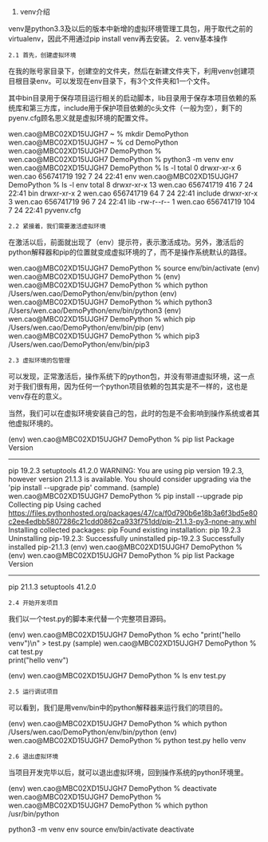 1. venv介绍

venv是python3.3及以后的版本中新增的虚拟环境管理工具包，用于取代之前的virtualenv，因此不用通过pip install venv再去安装。
2. venv基本操作

    2.1 首先，创建虚拟环境

在我的账号家目录下，创建空的文件夹，然后在新建文件夹下，利用venv创建项目根目录env。可以发现在env目录下，有3个文件夹和1一个文件。

其中bin目录用于保存项目运行相关的启动脚本，lib目录用于保存本项目依赖的系统库和第三方库，include用于保护项目依赖的c头文件（一般为空），剩下的pyenv.cfg顾名思义就是虚拟环境的配置文件。

wen.cao@MBC02XD15UJGH7 ~ % mkdir DemoPython
wen.cao@MBC02XD15UJGH7 ~ % cd DemoPython 
wen.cao@MBC02XD15UJGH7 DemoPython % 
wen.cao@MBC02XD15UJGH7 DemoPython % python3 -m venv env
wen.cao@MBC02XD15UJGH7 DemoPython % ls -l
total 0
drwxr-xr-x  6 wen.cao  656741719  192  7 24 22:41 env
wen.cao@MBC02XD15UJGH7 DemoPython % ls -l env 
total 8
drwxr-xr-x  13 wen.cao  656741719  416  7 24 22:41 bin
drwxr-xr-x   2 wen.cao  656741719   64  7 24 22:41 include
drwxr-xr-x   3 wen.cao  656741719   96  7 24 22:41 lib
-rw-r--r--   1 wen.cao  656741719  104  7 24 22:41 pyvenv.cfg

    2.2 紧接着，我们需要激活虚拟环境

在激活以后，前面就出现了（env）提示符，表示激活成功。另外，激活后的python解释器和pip的位置就变成虚拟环境的了，而不是操作系统默认的路径。

wen.cao@MBC02XD15UJGH7 DemoPython % source env/bin/activate
(env) wen.cao@MBC02XD15UJGH7 DemoPython %
(env) wen.cao@MBC02XD15UJGH7 DemoPython % which python
/Users/wen.cao/DemoPython/env/bin/python
(env) wen.cao@MBC02XD15UJGH7 DemoPython % which python3
/Users/wen.cao/DemoPython/env/bin/python3
(env) wen.cao@MBC02XD15UJGH7 DemoPython % which pip 
/Users/wen.cao/DemoPython/env/bin/pip
(env) wen.cao@MBC02XD15UJGH7 DemoPython % which pip3
/Users/wen.cao/DemoPython/env/bin/pip3

    2.3 虚拟环境的包管理

可以发现，正常激活后，操作系统下的python包，并没有带进虚拟环境，这一点对于我们很有用，因为任何一个python项目依赖的包其实是不一样的，这也是venv存在的意义。

当然，我们可以在虚拟环境安装自己的包，此时的包是不会影响到操作系统或者其他虚拟环境的。

(env) wen.cao@MBC02XD15UJGH7 DemoPython % pip list
Package    Version
---------- -------
pip        19.2.3 
setuptools 41.2.0 
WARNING: You are using pip version 19.2.3, however version 21.1.3 is available.
You should consider upgrading via the 'pip install --upgrade pip' command.
(sample) wen.cao@MBC02XD15UJGH7 DemoPython % pip install --upgrade pip
Collecting pip
  Using cached https://files.pythonhosted.org/packages/47/ca/f0d790b6e18b3a6f3bd5e80c2ee4edbb5807286c21cdd0862ca933f751dd/pip-21.1.3-py3-none-any.whl
Installing collected packages: pip
  Found existing installation: pip 19.2.3
    Uninstalling pip-19.2.3:
      Successfully uninstalled pip-19.2.3
Successfully installed pip-21.1.3
(env) wen.cao@MBC02XD15UJGH7 DemoPython % 
(env) wen.cao@MBC02XD15UJGH7 DemoPython % pip list
Package    Version
---------- -------
pip        21.1.3
setuptools 41.2.0

    2.4 开始开发项目

我们以一个test.py的脚本来代替一个完整项目源码。

(env) wen.cao@MBC02XD15UJGH7 DemoPython % echo "print(\"hello venv\")\n" > test.py
(sample) wen.cao@MBC02XD15UJGH7 DemoPython % cat test.py                             
print("hello venv")

(env) wen.cao@MBC02XD15UJGH7 DemoPython % ls
env	test.py

    2.5 运行调试项目

可以看到，我们是用venv/bin中的python解释器来运行我们的项目的。

(env) wen.cao@MBC02XD15UJGH7 DemoPython % which python
/Users/wen.cao/DemoPython/env/bin/python
(env) wen.cao@MBC02XD15UJGH7 DemoPython % python test.py
hello venv

    2.6 退出虚拟环境

当项目开发完毕以后，就可以退出虚拟环境，回到操作系统的python环境里。

(env) wen.cao@MBC02XD15UJGH7 DemoPython % deactivate
wen.cao@MBC02XD15UJGH7 DemoPython % 
wen.cao@MBC02XD15UJGH7 DemoPython % which python
/usr/bin/python




python3 -m venv env
source env/bin/activate
deactivate